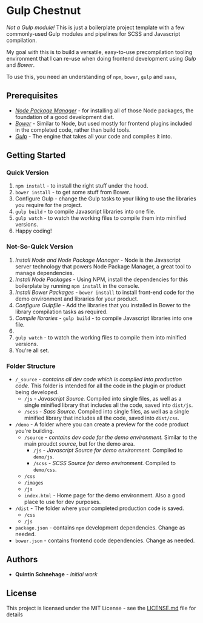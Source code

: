 # Gulp Chestnut

*Not a Gulp module!* This is just a boilerplate project template with a few commonly-used Gulp modules and pipelines for SCSS and Javascript compilation.

My goal with this is to build a versatile, easy-to-use precompilation tooling environment that I can re-use when doing frontend development using *Gulp* and *Bower*.

To use this, you need an understanding of `npm`, `bower`, `gulp` and `sass`,

## Prerequisites

- *[Node Package Manager](https://www.npmjs.com/get-npm)* - for installing all of those Node packages, the foundation of a good development diet.
- *[Bower](https://bower.io/)* - Similar to Node, but used mostly for frontend plugins included in the completed code, rather than build tools.
- *[Gulp](https://gulpjs.com/)* - The engine that takes all your code and compiles it into.

## Getting Started

### Quick Version

1. `npm install` - to install the right stuff under the hood.
2. `bower install` - to get some stuff from Bower.
3. Configure Gulp - change the Gulp tasks to your liking to use the libraries you require for the project.
4. `gulp build` - to compile Javascript libraries into one file.
5. `gulp watch` - to watch the working files to compile them into minified versions.
6. Happy coding!

### Not-So-Quick Version

1. *Install Node and Node Package Manager* - Node is the Javascript server technology that powers Node Package Manager, a great tool to manage dependencies.
2. *Install Node Packages* - Using NPM, install the dependencies for this boilerplate by running `npm install` in the console.
3. *Install Bower Packages* - `bower install` to install front-end code for the demo environment and libraries for your product.
4. *Configure Gulpfile* - Add the libraries that you installed in Bower to the library compilation tasks as required.
5. *Compile libraries* - `gulp build` - to compile Javascript libraries into one file.
6.
7. `gulp watch` - to watch the working files to compile them into minified versions.
8. You're all set.

### Folder Structure

- `/_source` - _contains all dev code which is compiled into production code._ This folder is intended for all the code in the plugin or product being developed.
  - `/js` - _Javascript Source._ Compiled into single files, as well as a single minified library that includes all the code, saved into `dist/js`.
  - `/scss` - _Sass Source._ Compiled into single files, as well as a single minified library that includes all the code, saved into `dist/css`.
- `/demo` - A folder where you can create a preview for the code product you're building.
  - `/source` - _contains dev code for the demo environment._ Similar to the main proudct _source_, but for the demo area.
    - `/js` - _Javascript Source for demo environment._ Compiled to `demo/js`.
    - `/scss` - _SCSS Source for demo environment._ Compiled to `demo/css`.
  - `/css`
  - `/images`
  - `/js`
  - `index.html` - Home page for the demo environment. Also a good place to use for dev purposes.
- `/dist` - The folder where your completed production code is saved.
  - `/css`
  - `/js`
- `package.json` - contains `npm` development dependencies. Change as needed.
- `bower.json` - contains frontend code dependencies. Change as needed.

## Authors

* **Quintin Schnehage** - *Initial work*

## License

This project is licensed under the MIT License - see the [LICENSE.md](LICENSE.md) file for details
